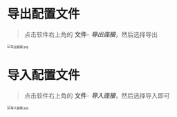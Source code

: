 # 导出配置文件

>点击软件右上角的 **文件**- ***导出连接***，然后选择导出

<img src="https://i.loli.net/2021/10/13/oHFl9dPrQUwWAaf.png" alt="导出链接.jpg" style="zoom:50%;" />

# 导入配置文件

>点击软件右上角的 **文件**- ***导入连接***，然后选择导入即可

<img src="https://i.loli.net/2021/10/13/p73EaGgHfZdOszh.png" alt="导入链接.jpg" style="zoom:50%;" />